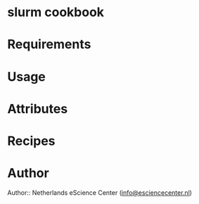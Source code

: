 # slurm cookbook

# Requirements

# Usage

# Attributes

# Recipes

# Author

Author:: Netherlands eScience Center (<info@esciencecenter.nl>)
